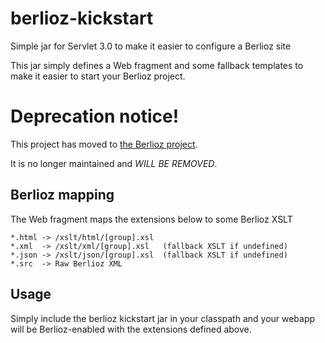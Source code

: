 # berlioz-kickstart
Simple jar for Servlet 3.0 to make it easier to configure a Berlioz site


This jar simply defines a Web fragment and some fallback templates to make it easier
to start your Berlioz project.

# Deprecation notice!

This project has moved to [the Berlioz project](https://github.com/pageseeder/berlioz).

It is no longer maintained and *WILL BE REMOVED*.

## Berlioz mapping

The Web fragment maps the extensions below to some Berlioz XSLT

    *.html -> /xslt/html/[group].xsl
    *.xml  -> /xslt/xml/[group].xsl   (fallback XSLT if undefined)
    *.json -> /xslt/json/[group].xsl  (fallback XSLT if undefined)
    *.src  -> Raw Berlioz XML

## Usage

Simply include the berlioz kickstart jar in your classpath and your webapp will be Berlioz-enabled with the extensions defined above.

